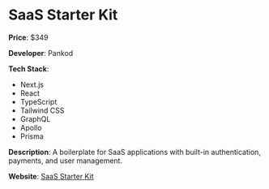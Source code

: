 # SaaS Starter Kit

**Price**: $349

**Developer**: Pankod

**Tech Stack**:
- Next.js
- React
- TypeScript
- Tailwind CSS
- GraphQL
- Apollo
- Prisma

**Description**: A boilerplate for SaaS applications with built-in authentication, payments, and user management.

**Website**: [SaaS Starter Kit](https://www.saasstarterkit.com)

